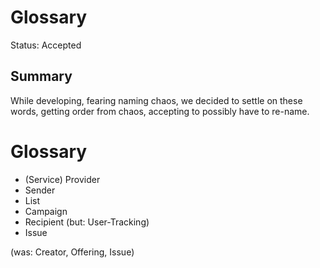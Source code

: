 # Glossary
Status: Accepted
## Summary
While developing,
fearing naming chaos,
we decided to settle on these words,
getting order from chaos,
accepting to possibly have to re-name.

# Glossary
- (Service) Provider
- Sender
- List
- Campaign
- Recipient (but: User-Tracking)
- Issue

(was: Creator, Offering, Issue)
